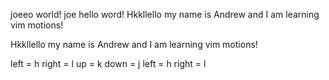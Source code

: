 joeeo world!
joe hello word!
Hkkllello my name is Andrew and I am learning vim motions!

Hkkllello my name is Andrew and I am learning vim motions!


left = h     right = l
up = k     down = j
left = h     right = l



